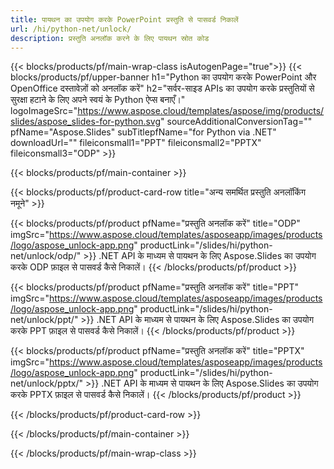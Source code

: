 ```yaml
---
title: पायथन का उपयोग करके PowerPoint प्रस्तुति से पासवर्ड निकालें
url: /hi/python-net/unlock/
description: प्रस्तुति अनलॉक करने के लिए पायथन स्रोत कोड
---
```


{{< blocks/products/pf/main-wrap-class isAutogenPage="true">}}
{{< blocks/products/pf/upper-banner h1="Python का उपयोग करके PowerPoint और OpenOffice दस्तावेज़ों को अनलॉक करें" h2="सर्वर-साइड APIs का उपयोग करके प्रस्तुतियों से सुरक्षा हटाने के लिए अपने स्वयं के Python ऐप्स बनाएँ।" logoImageSrc="https://www.aspose.cloud/templates/aspose/img/products/slides/aspose_slides-for-python.svg" sourceAdditionalConversionTag="" pfName="Aspose.Slides" subTitlepfName="for Python via .NET" downloadUrl="" fileiconsmall1="PPT" fileiconsmall2="PPTX" fileiconsmall3="ODP" >}}

{{< blocks/products/pf/main-container >}}

{{< blocks/products/pf/product-card-row title="अन्य समर्थित प्रस्तुति अनलॉकिंग नमूने" >}}

{{< blocks/products/pf/product pfName="प्रस्तुति अनलॉक करें" title="ODP" imgSrc="https://www.aspose.cloud/templates/asposeapp/images/products/logo/aspose_unlock-app.png" productLink="/slides/hi/python-net/unlock/odp/" >}}
.NET API के माध्यम से पायथन के लिए Aspose.Slides का उपयोग करके ODP फ़ाइल से पासवर्ड कैसे निकालें।
{{< /blocks/products/pf/product >}}

{{< blocks/products/pf/product pfName="प्रस्तुति अनलॉक करें" title="PPT" imgSrc="https://www.aspose.cloud/templates/asposeapp/images/products/logo/aspose_unlock-app.png" productLink="/slides/hi/python-net/unlock/ppt/" >}}
.NET API के माध्यम से पायथन के लिए Aspose.Slides का उपयोग करके PPT फ़ाइल से पासवर्ड कैसे निकालें।
{{< /blocks/products/pf/product >}}

{{< blocks/products/pf/product pfName="प्रस्तुति अनलॉक करें" title="PPTX" imgSrc="https://www.aspose.cloud/templates/asposeapp/images/products/logo/aspose_unlock-app.png" productLink="/slides/hi/python-net/unlock/pptx/" >}}
.NET API के माध्यम से पायथन के लिए Aspose.Slides का उपयोग करके PPTX फ़ाइल से पासवर्ड कैसे निकालें।
{{< /blocks/products/pf/product >}}



{{< /blocks/products/pf/product-card-row >}}

{{< /blocks/products/pf/main-container >}}
    
{{< /blocks/products/pf/main-wrap-class >}}
